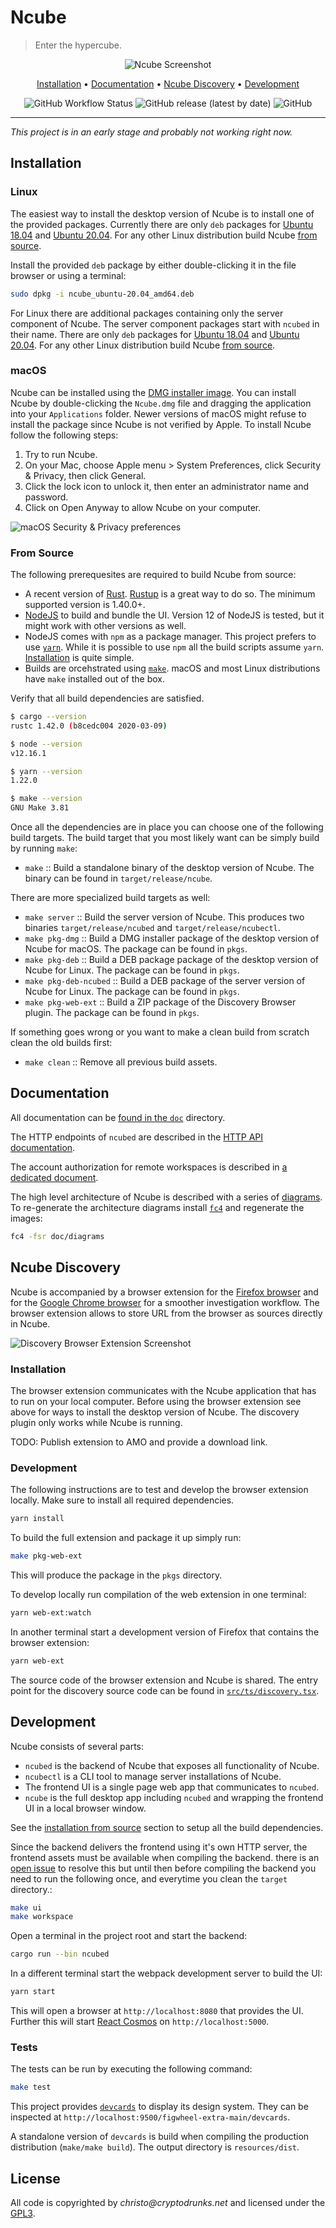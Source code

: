 # Ncube

> Enter the hypercube.

<div align="center">

![Ncube Screenshot](https://raw.githubusercontent.com/critocrito/ncube/master/resources/screenshots/ncube.png)

[Installation](#installation) • [Documentation](#documentation) • [Ncube Discovery](#ncube-discovery) • [Development](#development)

![GitHub Workflow Status](https://img.shields.io/github/workflow/status/critocrito/ncube/Build%20Status?style=flat-square)
![GitHub release (latest by date)](https://img.shields.io/github/v/release/critocrito/ncube?color=orange&style=flat-square)
![GitHub](https://img.shields.io/github/license/critocrito/ncube?color=blue&style=flat-square)

</div>

---

_This project is in an early stage and probably not working right now._

## Installation

### Linux

The easiest way to install the desktop version of Ncube is to install one of the provided packages. Currently there are only `deb` packages for [Ubuntu 18.04](https://github.com/critocrito/ncube/releases/latest/download/ncube_ubuntu-18.04_amd64.deb) and [Ubuntu 20.04](https://github.com/critocrito/ncube/releases/latest/download/ncube_ubuntu-20.04_amd64.deb). For any other Linux distribution build Ncube [from source](#from-source).

Install the provided `deb` package by either double-clicking it in the file browser or using a terminal:

```sh
sudo dpkg -i ncube_ubuntu-20.04_amd64.deb
```

For Linux there are additional packages containing only the server component of Ncube. The server component packages start with `ncubed` in their name. There are only `deb` packages for [Ubuntu 18.04](https://github.com/critocrito/ncube/releases/latest/download/ncubed_ubuntu-18.04_amd64.deb) and [Ubuntu 20.04](https://github.com/critocrito/ncube/releases/latest/download/ncubed_ubuntu-20.04_amd64.deb). For any other Linux distribution build Ncube [from source](#from-source).

### macOS

Ncube can be installed using the [DMG installer image](https://github.com/critocrito/ncube/releases/latest/download/Ncube.dmg). You can install Ncube by double-clicking the `Ncube.dmg` file and dragging the application into your `Applications` folder. Newer versions of macOS might refuse to install the package since Ncube is not verified by Apple. To install Ncube follow the following steps:

1. Try to run Ncube.
2. On your Mac, choose Apple menu > System Preferences, click Security & Privacy, then click General.
3. Click the lock icon to unlock it, then enter an administrator name and password.
4. Click on Open Anyway to allow Ncube on your computer.

![macOS Security & Privacy preferences](https://raw.githubusercontent.com/critocrito/ncube/master/resources/screenshots/mac-preferences.png)

### From Source

The following prerequesites are required to build Ncube from source:

- A recent version of [Rust](https://www.rust-lang.org/).
  [Rustup](https://rustup.rs/) is a great way to do so. The minimum supported
  version is 1.40.0+.
- [NodeJS](https://nodejs.org/en/) to build and bundle the UI. Version 12 of
  NodeJS is tested, but it might work with other versions as well.
- NodeJS comes with `npm` as a package manager. This project prefers to use
  [`yarn`](https://classic.yarnpkg.com/en/). While it is possible to use `npm`
  all the build scripts assume `yarn`.
  [Installation](https://classic.yarnpkg.com/en/docs/install#mac-stable) is
  quite simple.
- Builds are orcehstrated using [`make`](https://www.gnu.org/software/make/).
  macOS and most Linux distributions have `make` installed out of the box.

Verify that all build dependencies are satisfied.

```sh
$ cargo --version
rustc 1.42.0 (b8cedc004 2020-03-09)

$ node --version
v12.16.1

$ yarn --version
1.22.0

$ make --version
GNU Make 3.81
```

Once all the dependencies are in place you can choose one of the following build targets. The build target that you most likely want can be simply build by running `make`:

- `make` :: Build a standalone binary of the desktop version of Ncube. The binary can be found in `target/release/ncube`.

There are more specialized build targets as well:

- `make server` :: Build the server version of Ncube. This produces two binaries `target/release/ncubed` and `target/release/ncubectl`.
- `make pkg-dmg` :: Build a DMG installer package of the desktop version of Ncube for macOS. The package can be found in `pkgs`.
- `make pkg-deb` :: Build a DEB package package of the desktop version of Ncube for Linux. The package can be found in `pkgs`.
- `make pkg-deb-ncubed` :: Build a DEB package of the server version of Ncube for Linux. The package can be found in `pkgs`.
- `make pkg-web-ext` :: Build a ZIP package of the Discovery Browser plugin. The package can be found in `pkgs`.

If something goes wrong or you want to make a clean build from scratch clean the old builds first:

- `make clean` :: Remove all previous build assets.

## Documentation

All documentation can be [found in the `doc`](doc) directory.

The HTTP endpoints of `ncubed` are described in the [HTTP API
documentation](doc/http-api.md).

The account authorization for remote workspaces is described in [a dedicated
document](doc/auth-workflow.pdf).

The high level architecture of Ncube is described with a series of [diagrams](doc/diagrams/ncube). To
re-generate the architecture diagrams install
[`fc4`](https://fundingcircle.github.io/fc4-framework/docs/get-started) and
regenerate the images:

```sh
fc4 -fsr doc/diagrams
```

## Ncube Discovery

Ncube is accompanied by a browser extension for the [Firefox browser](https://www.mozilla.org/en-US/firefox/new) and for the [Google Chrome browser](https://www.google.com/chrome/) for a smoother investigation workflow. The browser extension allows to store URL from the browser as sources directly in Ncube.

![Discovery Browser Extension Screenshot](https://raw.githubusercontent.com/critocrito/ncube/master/resources/screenshots/discovery.png)

### Installation

The browser extension communicates with the Ncube application that has to run on your local computer. Before using the browser extension see above for ways to install the desktop version of Ncube. The discovery plugin only works while Ncube is running.

TODO: Publish extension to AMO and provide a download link.

### Development

The following instructions are to test and develop the browser extension locally. Make sure to install all required dependencies.

```sh
yarn install
```

To build the full extension and package it up simply run:

```sh
make pkg-web-ext
```

This will produce the package in the `pkgs` directory.

To develop locally run compilation of the web extension in one terminal:

```sh
yarn web-ext:watch
```

In another terminal start a development version of Firefox that contains the browser extension:

```sh
yarn web-ext
```

The source code of the browser extension and Ncube is shared. The entry point for the discovery source code can be found in [`src/ts/discovery.tsx`](src/ts/discovery.tsx).

## Development

Ncube consists of several parts:

- `ncubed` is the backend of Ncube that exposes all functionality of Ncube.
- `ncubectl` is a CLI tool to manage server installations of Ncube.
- The frontend UI is a single page web app that communicates to `ncubed`.
- `ncube` is the full desktop app including `ncubed` and wrapping the frontend UI in a local browser window.

See the [installation from source](#from-source) section to setup all the build
dependencies.

Since the backend delivers the frontend using it's own HTTP server, the frontend
assets must be available when compiling the backend. there is an [open
issue](https://github.com/critocrito/ncube/issues/39) to resolve this but until
then before compiling the backend you need to run the following once, and
everytime you clean the `target` directory.:

```sh
make ui
make workspace
```

Open a terminal in the project root and start the backend:

```sh
cargo run --bin ncubed
```

In a different terminal start the webpack development server to build the UI:

```sh
yarn start
```

This will open a browser at `http://localhost:8080` that provides the UI.
Further this will start [React
Cosmos](https://github.com/react-cosmos/react-cosmos) on
`http://localhost:5000`.

### Tests

The tests can be run by executing the following command:

```sh
make test
```

This project provides [`devcards`](https://github.com/bhauman/devcards/) to
display its design system. They can be inspected at
`http://localhost:9500/figwheel-extra-main/devcards`.

A standalone version of `devcards` is build when compiling the production
distribution (`make/make build`). The output directory is `resources/dist`.

## License

All code is copyrighted by _christo@cryptodrunks.net_ and licensed under the [GPL3](https://www.gnu.org/licenses/gpl-3.0.html).
